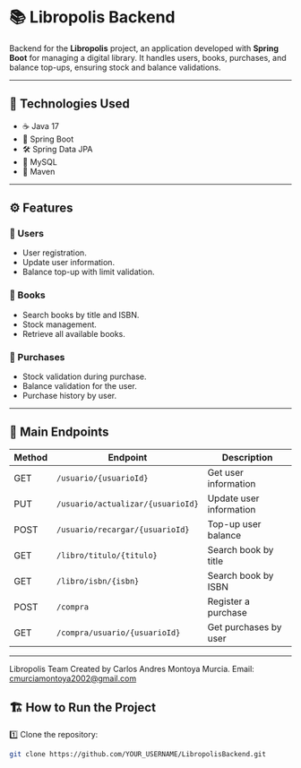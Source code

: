 # 📚 Libropolis Backend

Backend for the **Libropolis** project, an application developed with **Spring Boot** for managing a digital library. It handles users, books, purchases, and balance top-ups, ensuring stock and balance validations.

---

## 🚀 Technologies Used
- ☕ Java 17
- 🌱 Spring Boot
- 🛠️ Spring Data JPA
- 🐘 MySQL
- 🔄 Maven

---

## ⚙️ Features

### 👥 Users
- User registration.
- Update user information.
- Balance top-up with limit validation.

### 📖 Books
- Search books by title and ISBN.
- Stock management.
- Retrieve all available books.

### 🛒 Purchases
- Stock validation during purchase.
- Balance validation for the user.
- Purchase history by user.

---

## 🔌 Main Endpoints

| Method | Endpoint | Description |
|--------|----------|-------------|
| GET | `/usuario/{usuarioId}` | Get user information |
| PUT | `/usuario/actualizar/{usuarioId}` | Update user information |
| POST | `/usuario/recargar/{usuarioId}` | Top-up user balance |
| GET | `/libro/titulo/{titulo}` | Search book by title |
| GET | `/libro/isbn/{isbn}` | Search book by ISBN |
| POST | `/compra` | Register a purchase |
| GET | `/compra/usuario/{usuarioId}` | Get purchases by user |

---

Libropolis Team
Created by Carlos Andres Montoya Murcia.
Email: cmurciamontoya2002@gmail.com

## 🏗️ How to Run the Project

1️⃣ Clone the repository:
```bash
git clone https://github.com/YOUR_USERNAME/LibropolisBackend.git


